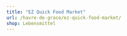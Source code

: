 ```yaml
---
title: "EZ Quick Food Market"
url: /havre-de-grace/ez-quick-food-market/
shop: Lebensmittel
---
```


